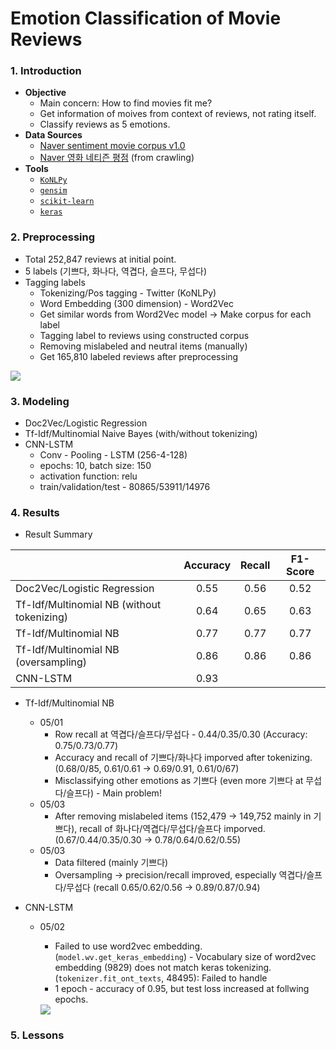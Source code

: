 # Emotion Classification of Movie Reviews 

### 1. Introduction

- **Objective**
  - Main concern: How to find movies fit me?
  - Get information of moives from context of reviews, not rating itself.
  - Classify reviews as 5 emotions.
- **Data Sources**
  - [Naver sentiment movie corpus v1.0](https://github.com/e9t/nsmc)
  - [Naver 영화 네티즌 평점](https://movie.naver.com/movie/point/af/list.nhn) (from crawling)
- **Tools**
  - [`KoNLPy`](http://konlpy-ko.readthedocs.io/ko/v0.4.3/)
  - [`gensim`](https://radimrehurek.com/gensim/)
  - [`scikit-learn`](http://scikit-learn.org/stable/)
  - [`keras`](https://keras.io/)

### 2. Preprocessing

- Total 252,847 reviews at initial point.
- 5 labels (기쁘다, 화나다, 역겹다, 슬프다, 무섭다)
- Tagging labels
  - Tokenizing/Pos tagging -  Twitter (KoNLPy)
  - Word Embedding (300 dimension)  - Word2Vec
  - Get similar words from Word2Vec model → Make corpus for each label
  - Tagging label to reviews using constructed corpus
  - Removing mislabeled and neutral items (manually)
  - Get 165,810 labeled reviews after preprocessing

<img src="https://i.imgur.com/sRYPYXz.jpg">

### 3. Modeling

- Doc2Vec/Logistic Regression
- Tf-Idf/Multinomial Naive Bayes (with/without tokenizing)
- CNN-LSTM
  - Conv - Pooling - LSTM (256-4-128)
  - epochs: 10, batch size: 150
  - activation function: relu
  - train/validation/test - 80865/53911/14976

### 4. Results

- Result Summary

|                                            | Accuracy | Recall | F1-Score |
| ------------------------------------------ | :------: | :----: | :------: |
| Doc2Vec/Logistic Regression                |   0.55   |  0.56  |   0.52   |
| Tf-Idf/Multinomial NB (without tokenizing) |   0.64   |  0.65  |   0.63   |
| Tf-Idf/Multinomial NB                      |   0.77   |  0.77  |   0.77   |
| Tf-Idf/Multinomial NB (oversampling)       |   0.86   |  0.86  |   0.86   |
| CNN-LSTM                                   |   0.93   |        |          |

- Tf-Idf/Multinomial NB
  - 05/01
    - Row recall at 역겹다/슬프다/무섭다 - 0.44/0.35/0.30 (Accuracy: 0.75/0.73/0.77)
    - Accuracy and recall of 기쁘다/화나다 imporved after tokenizing. (0.68/0/85, 0.61/0.61 → 0.69/0.91, 0.61/0/67)
    - Misclassifying other emotions as 기쁘다 (even more 기쁘다 at 무섭다/슬프다) - Main problem! 
  - 05/03
    - After removing mislabeled items (152,479 → 149,752 mainly in 기쁘다), recall of 화나다/역겹다/무섭다/슬프다 imporved. (0.67/0.44/0.35/0.30 → 0.78/0.64/0.62/0.55)
  - 05/03
    - Data filtered (mainly 기쁘다)
    - Oversampling → precision/recall improved, especially 역겹다/슬프다/무섭다 (recall 0.65/0.62/0.56 → 0.89/0.87/0.94)

- CNN-LSTM

  - 05/02

    - Failed to use word2vec embedding. (`model.wv.get_keras_embedding`) - Vocabulary size of word2vec embedding (9829) does not match keras tokenizing. (`tokenizer.fit_ont_texts`, 48495): Failed to handle
    - 1 epoch -  accuracy of 0.95, but test loss increased at follwing epochs.

    <img src="https://i.imgur.com/ow3SeFb.png">

### 5. Lessons




